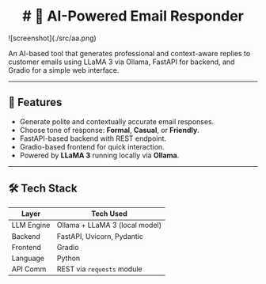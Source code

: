<h1 align="center"># 🤖 AI-Powered Email Responder</h1>
![screenshot](./src/aa.png)

An AI-based tool that generates professional and context-aware replies to customer emails using LLaMA 3 via Ollama, FastAPI for backend, and Gradio for a simple web interface.

---

## 🚀 Features

- Generate polite and contextually accurate email responses.
- Choose tone of response: **Formal**, **Casual**, or **Friendly**.
- FastAPI-based backend with REST endpoint.
- Gradio-based frontend for quick interaction.
- Powered by **LLaMA 3** running locally via **Ollama**.

---

## 🛠️ Tech Stack

| Layer      | Tech Used                        |
|------------|----------------------------------|
| LLM Engine | Ollama + LLaMA 3 (local model)   |
| Backend    | FastAPI, Uvicorn, Pydantic       |
| Frontend   | Gradio                           |
| Language   | Python                           |
| API Comm   | REST via `requests` module       |



